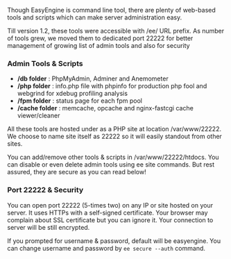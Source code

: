 Though EasyEngine is command line tool, there are plenty of web-based tools and scripts which can make server administration easy.

Till version 1.2, these tools were accessible with /ee/ URL prefix. As number of tools grew, we moved them to dedicated port 22222 for better management of growing list of admin tools and also for security

### **Admin Tools & Scripts**
- **/db folder**    : PhpMyAdmin, Adminer and Anemometer
- **/php folder**   : info.php file with phpinfo for production php fool and webgrind for xdebug profiling analysis
- **/fpm folder**   : status page for each fpm pool
- **/cache folder** : memcache, opcache and nginx-fastcgi cache viewer/cleaner


All these tools are hosted under as a PHP site at location /var/www/22222. We choose to name site itself as 22222 so it will easily standout from other sites.

You can add/remove other tools & scripts in /var/www/22222/htdocs. You can disable or even delete admin tools using ee site commands. But rest assured, they are secure as you can read below!

### **Port 22222 & Security**

You can open port 22222 (5-times two) on any IP or site hosted on your server. It uses HTTPs with a self-signed certificate. Your browser may complain about SSL certificate but you can ignore it. Your connection to server will be still encrypted.

If you prompted for username & password, default will be easyengine. You can change username and password by  `ee secure --auth` command.